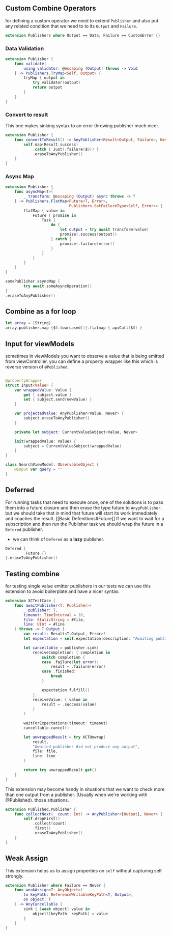 
## Custom Combine Operators
for defining a custom operator we need to extend `Publisher` and also put any related condition that we need to to its `Output` and `Failure`.
```Swift
extension Publishers where Output == Data, Failure == CustomError {}
```

### Data Validation
```Swift
extension Publisher {
    func validate(
        using validator: @escaping (Output) throws -> Void
    ) -> Publishers.TryMap<Self, Output> {
        tryMap { output in
            try validator(output)
            return output
        }
    }
}
```
### Convert to result
This one makes sinking syntax to an error throwing publisher much nicer.
```Swift
extension Publisher {
    func convertToResult() -> AnyPublisher<Result<Output, Failure>, Never> {
        self.map(Result.success)
            .catch { Just(.failure($0)) }
            .eraseToAnyPublisher()
    }
}
```
### Async Map 
```Swift
extension Publisher {
    func asyncMap<T>(
        _ transform: @escaping (Output) async throws -> T
    ) -> Publishers.FlatMap<Future<T, Error>,
                            Publishers.SetFailureType<Self, Error>> {
        flatMap { value in
            Future { promise in
                Task {
                    do {
                        let output = try await transform(value)
                        promise(.success(output))
                    } catch {
                        promise(.failure(error))
                    }
                }
            }
        }
    }
}

somePublisher.asyncMap {
		try await someAsyncOperation()
}
.eraseToAnyPublisher()
```

## Combine as a for loop
```Swift
let array = [String]
array.publisher.map {$0.lowrcased()}.flatmap { apiCall($0) }
```

## Input for viewModels
sometimes in viewModels you want to observe a value that is being emitted from viewController. you can define a property wrapper like this which is reverse version of  `@Published`.
```Swift

@propertyWrapper
struct Input<Value> {
    var wrappedValue: Value {
        get { subject.value }
        set { subject.send(newValue) }
    }

    var projectedValue: AnyPublisher<Value, Never> {
        subject.eraseToAnyPublisher()
    }

    private let subject: CurrentValueSubject<Value, Never>

    init(wrappedValue: Value) {
        subject = CurrentValueSubject(wrappedValue)
    }
}
```
```Swift
class SearchViewModel: ObservableObject {
	@Input var query = ""
}
```

## Deferred
For running tasks that need to execute once, one of the solutions is to pass them into a future closure and then erase the type future to `AnypPublisher`. but we should take that in mind that future will start its work immediately and coaches the result. [[Basic Defenitions#Future]]
If we want to wait for a subscription and then run the Publisher task we should wrap the future in a `Defered` publisher.
* we can think of `Defered` as a **lazy** publisher.
```Swift
Defered {
		 Future {}
}.eraseToAnyPublisher()
```

## Testing combine
for testing single value emitter publishers in our tests we can use this extension to avoid boilerplate and have a nicer syntax.

``` Swift
extension XCTestCase {
    func awaitPublisher<T: Publisher>(
        _ publisher: T,
        timeout: TimeInterval = 10,
        file: StaticString = #file,
        line: UInt = #line
    ) throws -> T.Output {
        var result: Result<T.Output, Error>?
        let expectation = self.expectation(description: "Awaiting publisher")

        let cancellable = publisher.sink(
            receiveCompletion: { completion in
                switch completion {
                case .failure(let error):
                    result = .failure(error)
                case .finished:
                    break
                }

                expectation.fulfill()
            },
            receiveValue: { value in
                result = .success(value)
            }
        )
        
        waitForExpectations(timeout: timeout)
        cancellable.cancel()

        let unwrappedResult = try XCTUnwrap(
            result,
            "Awaited publisher did not produce any output",
            file: file,
            line: line
        )

        return try unwrappedResult.get()
    }
}
```
This extension may become handy in situations that we want to check more than one output from a publisher. (Usually when we're working with @Published). those situations.
```Swift 
extension Published.Publisher {
    func collectNext(_ count: Int) -> AnyPublisher<[Output], Never> {
        self.dropFirst()
            .collect(count)
            .first()
            .eraseToAnyPublisher()
    }
}
```

## Weak Assign
This extension helps us to assign properties on `self` without capturing self strongly.
```Swift
extension Publisher where Failure == Never {
    func weakAssign<T: AnyObject>(
        to keyPath: ReferenceWritableKeyPath<T, Output>,
        on object: T
    ) -> AnyCancellable {
        sink { [weak object] value in
            object?[keyPath: keyPath] = value
        }
    }
}
```